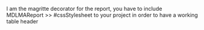I am the magritte decorator for the report, you have to include MDLMAReport >> #cssStylesheet to your project in order to have a working table header